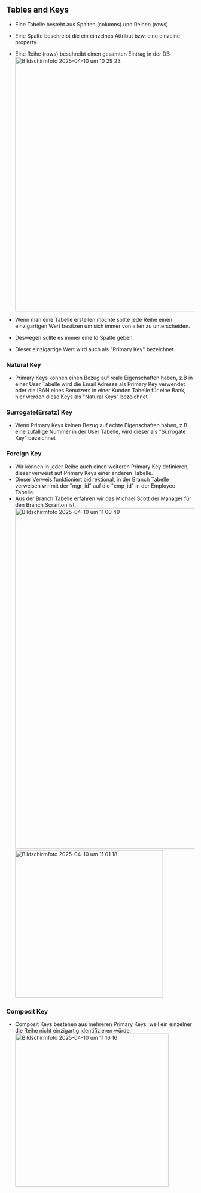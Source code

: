 ## Tables and Keys

- Eine Tabelle besteht aus Spalten (columns) und Reihen (rows)
- Eine Spalte beschreibt die ein einzelnes Attribut bzw. eine einzelne property.
- Eine Reihe (rows) beschreibt einen gesamten Eintrag in der DB
  <img width="680" alt="Bildschirmfoto 2025-04-10 um 10 29 23" src="https://github.com/user-attachments/assets/38e396c7-f383-4cf6-88ce-36c3fa850d73" />

- Wenn man eine Tabelle erstellen möchte sollte jede Reihe einen einzigartigen Wert besitzen um sich immer von allen zu unterscheiden.
- Deswegen sollte es immer eine Id Spalte geben.
- Dieser einzigartige Wert wird auch als "Primary Key" bezeichnet.

### Natural Key

- Primary Keys können einen Bezug auf reale Eigenschaften haben, z.B in einer User Tabelle wird die Email Adresse als Primary Key verwendet oder die IBAN eines Benutzers in einer Kunden Tabelle für eine Bank, hier werden diese Keys als "Natural Keys" bezeichnet

### Surrogate(Ersatz) Key

- Wenn Primary Keys keinen Bezug auf echte Eigenschaften haben, z.B eine zufällige Nummer in der User Tabelle, wird dieser als "Surrogate Key" bezeichnet

### Foreign Key

- Wir können in jeder Reihe auch einen weiteren Primary Key definieren, dieser verweist auf Primary Keys einer anderen Tabelle.
- Dieser Verweis funktioniert bidirektional, in der Branch Tabelle verweisen wir mit der "mgr_id" auf die "emp_id" in der Employee Tabelle.
- Aus der Branch Tabelle erfahren wir das Michael Scott der Manager für den Branch Scranton ist.
  <img width="912" alt="Bildschirmfoto 2025-04-10 um 11 00 49" src="https://github.com/user-attachments/assets/6b633c5e-8281-41b8-b32e-2abb7eb45379" />
  <img width="395" alt="Bildschirmfoto 2025-04-10 um 11 01 18" src="https://github.com/user-attachments/assets/c4572885-12b4-4caa-bc64-0ccf3aafad5c" />

### Composit Key

- Composit Keys bestehen aus mehreren Primary Keys, weil ein einzelner die Reihe nicht einzigartig identifizieren würde.
  <img width="410" alt="Bildschirmfoto 2025-04-10 um 11 16 16" src="https://github.com/user-attachments/assets/2c0ead3f-2e0b-4757-9b40-bce2e5b2a3e6" />
